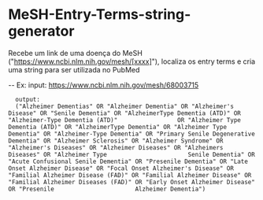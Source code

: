 # MeSH-Entry-Terms-string-generator
Recebe um link de uma doença do MeSH ("https://www.ncbi.nlm.nih.gov/mesh/[xxxx]"), localiza os entry terms e cria uma string para ser utilizada no PubMed

-- Ex: 
      input: 
      https://www.ncbi.nlm.nih.gov/mesh/68003715
      
      output: 
      ("Alzheimer Dementias" OR "Alzheimer Dementia" OR "Alzheimer's Disease" OR "Senile Dementia" OR "AlzheimerType Dementia (ATD)" OR "Alzheimer-Type Dementia (ATD)"                 OR "Alzheimer Type Dementia (ATD)" OR "AlzheimerType Dementia" OR "Alzheimer Type Dementia" OR "Alzheimer-Type Dementia" OR "Primary Senile Degenerative                         Dementia" OR "Alzheimer Sclerosis" OR "Alzheimer Syndrome" OR "Alzheimer's Diseases" OR "Alzheimer Diseases" OR "Alzheimers Diseases" OR "Alzheimer Type                       Senile Dementia" OR "Acute Confusional Senile Dementia" OR "Presenile Dementia" OR "Late Onset Alzheimer Disease" OR "Focal Onset Alzheimer's Disease" OR                       "Familial Alzheimer Disease (FAD)" OR "Familial Alzheimer Disease" OR "Familial Alzheimer Diseases (FAD)" OR "Early Onset Alzheimer Disease" OR "Presenile                       Alzheimer Dementia")
